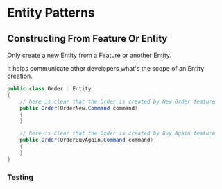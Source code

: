# Entity Patterns

## Constructing From Feature Or Entity

Only create a new Entity from a Feature or another Entity.

It helps communicate other developers what's the scope of an Entity creation.

```csharp
public class Order : Entity
{
    // here is clear that the Order is created by New Order feature
    public Order(OrderNew.Command command)
    {
    }

    // here is clear that the Order is created by Buy Again feature
    public Order(OrderBuyAgain.Command command)
    {
    }
}
```

### Testing

